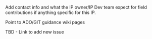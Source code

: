 Add contact info and what the IP owner/IP Dev team expect for field contributions if anything specific for this IP.

Point to ADO/GIT guidance wiki pages 

TBD - Link to add new issue